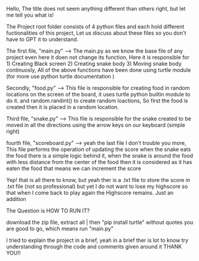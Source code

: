 Hello, The title does not seem anything different than others right, but let me tell you what is!

The Project root folder consists of 4 python files and each hold different fuctionalities of this project, Let us discuss about these files so you don't have to GPT it to understand.

The first file, "main.py" --> The main.py as we know the base file of any project even here it doen not change its function, Here it is responsible for 1) Creating Black screen 2) Creating snake body 3) Moving snake body continuosly, All of the above functions have been done using turtle module (for more use python turtle documentation )

Secondly, "food.py" --> This file is responsible for creating food in random locations on the screen of the board, it uses turtle python builtin module to do it.
and random.randint() to create random loactions, So first the food is created then it is placed in a random location.

Third file, "snake.py" --> This file is responsible for the snake created to be moved in all the directions using the arrow keys on our keyboard (simple right)

fourth file, "scoreboard.py" --> yeah the last file I don't trouble you more, This file performs the operation of updating the score when the snake eats the food there is a simple logic behind it, when the snake is around the food with less distance from the center of the food then it is considered as it has eaten the food that means we can increment the score

Yep! that is all there to know, but yeah ther is a .txt file to store the score in .txt file (not so professional) but yet I do not want to lose my highscore so that when I come back to play again the Highscore remains. Just an addition

The Question is HOW TO RUN IT?

download the zip file, extract all | then "pip install turtle" without quotes you are good to go, which means run "main.py" 

I tried to explain the project in a brief, yeah in a brief ther is lot to know try understanding through the code and comments given around it THANK YOU!!
